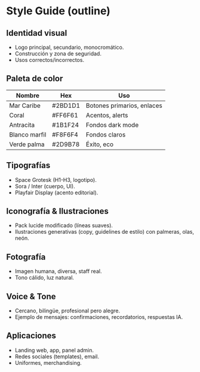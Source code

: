 # Style Guide (outline)

## Identidad visual

- Logo principal, secundario, monocromático.
- Construcción y zona de seguridad.
- Usos correctos/incorrectos.

## Paleta de color

| Nombre        | Hex     | Uso                        |
| ------------- | ------- | -------------------------- |
| Mar Caribe    | #2BD1D1 | Botones primarios, enlaces |
| Coral         | #FF6F61 | Acentos, alerts            |
| Antracita     | #1B1F24 | Fondos dark mode           |
| Blanco marfil | #F8F6F4 | Fondos claros              |
| Verde palma   | #2D9B78 | Éxito, eco                 |

## Tipografías

- Space Grotesk (H1-H3, logotipo).
- Sora / Inter (cuerpo, UI).
- Playfair Display (acento editorial).

## Iconografía & Ilustraciones

- Pack lucide modificado (líneas suaves).
- Ilustraciones generativas (copy, guidelines de estilo) con palmeras, olas, neón.

## Fotografía

- Imagen humana, diversa, staff real.
- Tono cálido, luz natural.

## Voice & Tone

- Cercano, bilingüe, profesional pero alegre.
- Ejemplo de mensajes: confirmaciones, recordatorios, respuestas IA.

## Aplicaciones

- Landing web, app, panel admin.
- Redes sociales (templates), email.
- Uniformes, merchandising.
